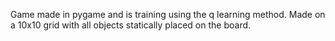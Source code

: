 Game made in pygame and is training using the q learning method.
Made on a 10x10 grid with all objects statically placed on the board.

